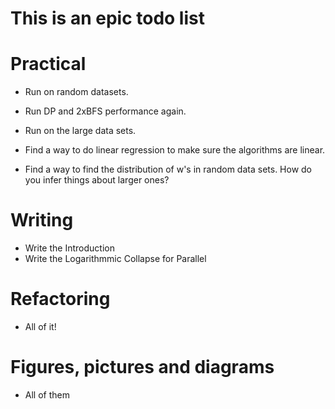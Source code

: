 # This is an epic todo list

# Practical
- Run on random datasets.
- Run DP and 2xBFS performance again.
- Run on the large data sets.

- Find a way to do linear regression to make sure the algorithms are linear.
- Find a way to find the distribution of w's in random data sets. How do you infer things about larger ones?

# Writing

- Write the Introduction
- Write the Logarithmmic Collapse for Parallel

# Refactoring

- All of it!

# Figures, pictures and diagrams

- All of them
